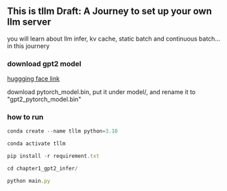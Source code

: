 ## This is tllm Draft: A Journey to set up your own llm server

you will learn about llm infer, kv cache, static batch and continuous batch... in this journery

### download gpt2 model

[huggging face link](https://huggingface.co/openai-community/gpt2/tree/main)

download pytorch_model.bin, put it under model/, and rename it to "gpt2_pytorch_model.bin"

### how to run 
```javascript
conda create --name tllm python=3.10

conda activate tllm

pip install -r requirement.txt

cd chapter1_gpt2_infer/

python main.py
